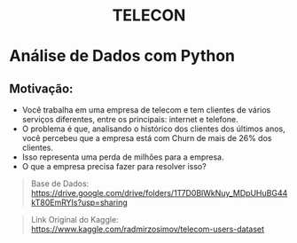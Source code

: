 <h1 align="center">TELECON</h1>
<h1 align="left">Análise de Dados com Python</h1>

## Motivação:

- Você trabalha em uma empresa de telecom e tem clientes de vários serviços diferentes, entre os principais: internet e telefone. 
- O problema é que, analisando o histórico dos clientes dos últimos anos, você percebeu que a empresa está com Churn de mais de 26% dos clientes. 
- Isso representa uma perda de milhões para a empresa.
- O que a empresa precisa fazer para resolver isso? 


> Base de Dados: https://drive.google.com/drive/folders/1T7D0BlWkNuy_MDpUHuBG44kT80EmRYIs?usp=sharing 

> Link Original do Kaggle: https://www.kaggle.com/radmirzosimov/telecom-users-dataset
